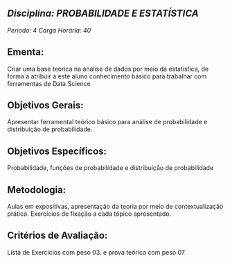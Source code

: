 ## *Disciplina: _PROBABILIDADE E ESTATÍSTICA_*
*Periodo: _4_*
*Carga Horária: _40_*
 
## Ementa:
Criar uma base teórica na análise de dados por meio da estatística, de forma a atribuir a este aluno conhecimento básico para trabalhar com ferramentas de Data Science
 
## Objetivos Gerais:
Apresentar ferramental teórico básico para análise de probabilidade e distribuição de probabilidade.
 
## Objetivos Específicos:
Probabilidade, funções de probabilidade e distribuição de probabilidade
 
## Metodologia:
Aulas em expositivas, apresentação da teoria por meio de contextualização prática. Exercícios de fixação a cada tópico apresentado.
 
## Critérios de Avaliação:
Lista de Exercícios com peso 03. e prova teórica com peso 07